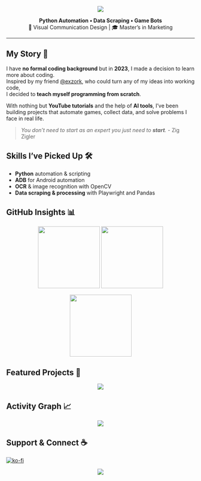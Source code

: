 <p align="center">
  <img src="https://capsule-render.vercel.app/api?type=waving&color=ff4d4d&height=200&section=header&text=BrayAlter&fontSize=50&fontColor=ffffff&animation=fadeIn&fontAlignY=35" />
</p>

<p align="center">
  <b>Python Automation • Data Scraping • Game Bots</b><br/>
  🎨 Visual Communication Design | 🎓 Master’s in Marketing
</p>

---

## My Story 📖
I have **no formal coding background** but in **2023**, I made a decision to learn more about coding.  
Inspired by my friend [@exzork](https://github.com/exzork), who could turn any of my ideas into working code,  
I decided to **teach myself programming from scratch**.

With nothing but **YouTube tutorials** and the help of **AI tools**, I’ve been building projects that automate games, collect data, and solve problems I face in real life.

> *You don’t need to start as an expert you just need to **start**.* - Zig Zigler



## Skills I’ve Picked Up 🛠
- **Python** automation & scripting  
- **ADB** for Android automation  
- **OCR** & image recognition with OpenCV  
- **Data scraping & processing** with Playwright and Pandas  



## GitHub Insights 📊
<p align="center">
  <img src="https://github-readme-stats.vercel.app/api?username=BrayAlter&show_icons=true&theme=radical&hide_border=true&count_private=true" height="165" />
  <img src="https://github-readme-stats.vercel.app/api/top-langs?username=BrayAlter&layout=compact&theme=radical&hide_border=true" height="165" />
</p>

<p align="center">
  <img src="https://github-readme-streak-stats.herokuapp.com/?user=BrayAlter&theme=radical&hide_border=true" height="165" />
</p>




## Featured Projects 🌟
<p align="center">
  <a href="https://github.com/BrayAlter/UAT-Global-Server">
    <img src="https://github-readme-stats.vercel.app/api/pin/?username=BrayAlter&repo=UAT-Global-Server&theme=radical&hide_border=true" />
  </a>
</p>




## Activity Graph 📈
<p align="center">
  <img src="https://github-readme-activity-graph.vercel.app/graph?username=BrayAlter&theme=redical&hide_border=true&area=true" />
</p>



## Support & Connect ☕

[![ko-fi](https://ko-fi.com/img/githubbutton_sm.svg)](https://ko-fi.com/M4M21JMVL8)

<p align="center">
  <img src="https://capsule-render.vercel.app/api?type=waving&color=ff4d4d&height=120&section=footer" />
</p>
